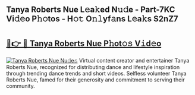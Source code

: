 ## Tanya Roberts Nue L𝚎a𝚔ed N𝚞𝚍e - Part-7KC Vi𝚍𝚎o P𝚑𝚘tos - H𝚘𝚝 O𝚗𝚕yf𝚊ns L𝚎a𝚔s S2nZ7

# <h2><a href="http://kf9zea.oniu.top/?m=Tanya+Roberts+Nue">🔗👉 🔴 Tanya Roberts Nue P𝚑ot𝚘𝚜 V𝚒d𝚎o</a></h2>

[![Tanya Roberts Nue Nu𝚍e𝚜](https://i.imgur.com/0qMVB7G.gif)](http://kf9zea.oniu.top/?m=Tanya+Roberts+Nue)
Virtual content creator and entertainer Tanya Roberts Nue, recognized for distributing dance and lifestyle inspiration through trending dance trends and short videos. Selfless volunteer Tanya Roberts Nue, famed for their generosity and commitment to serving their community.  
